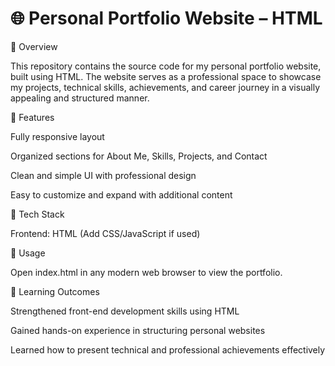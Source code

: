 # 🌐 Personal Portfolio Website – HTML
🔹 Overview

This repository contains the source code for my personal portfolio website, built using HTML. The website serves as a professional space to showcase my projects, technical skills, achievements, and career journey in a visually appealing and structured manner.

🔹 Features

Fully responsive layout

Organized sections for About Me, Skills, Projects, and Contact

Clean and simple UI with professional design

Easy to customize and expand with additional content

🔹 Tech Stack

Frontend: HTML (Add CSS/JavaScript if used)

🔹 Usage

Open index.html in any modern web browser to view the portfolio.

🔹 Learning Outcomes

Strengthened front-end development skills using HTML

Gained hands-on experience in structuring personal websites

Learned how to present technical and professional achievements effectively
